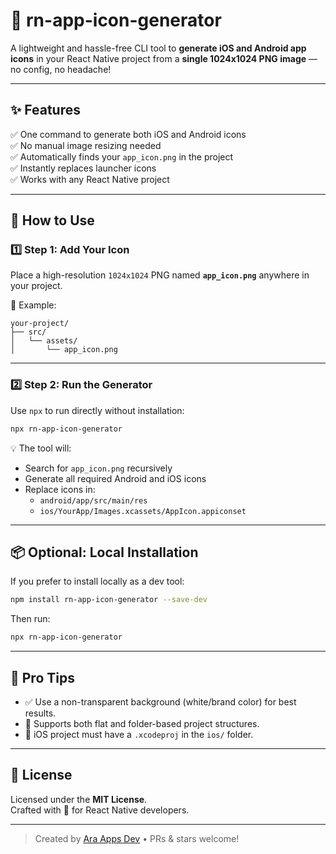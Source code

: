 # 🚀 rn-app-icon-generator

A lightweight and hassle-free CLI tool to **generate iOS and Android app icons** in your React Native project from a **single 1024x1024 PNG image** — no config, no headache!

---

## ✨ Features

✅ One command to generate both iOS and Android icons  
✅ No manual image resizing needed  
✅ Automatically finds your `app_icon.png` in the project  
✅ Instantly replaces launcher icons  
✅ Works with any React Native project

---

## 🔧 How to Use

### 1️⃣ Step 1: Add Your Icon

Place a high-resolution `1024x1024` PNG named **`app_icon.png`** anywhere in your project.

📁 Example:

```
your-project/
├── src/
│   └── assets/
│       └── app_icon.png
```

---

### 2️⃣ Step 2: Run the Generator

Use `npx` to run directly without installation:

```bash
npx rn-app-icon-generator
```

💡 The tool will:

- Search for `app_icon.png` recursively
- Generate all required Android and iOS icons
- Replace icons in:
  - `android/app/src/main/res`
  - `ios/YourApp/Images.xcassets/AppIcon.appiconset`

---

## 📦 Optional: Local Installation

If you prefer to install locally as a dev tool:

```bash
npm install rn-app-icon-generator --save-dev
```

Then run:

```bash
npx rn-app-icon-generator
```

---

## 🧠 Pro Tips

- ✅ Use a non-transparent background (white/brand color) for best results.
- 🧪 Supports both flat and folder-based project structures.
- 📱 iOS project must have a `.xcodeproj` in the `ios/` folder.

---

## 📄 License

Licensed under the **MIT License**.  
Crafted with 💙 for React Native developers.

---

> Created by [Ara Apps Dev](https://github.com/ara-apps-dev) • PRs & stars welcome!

